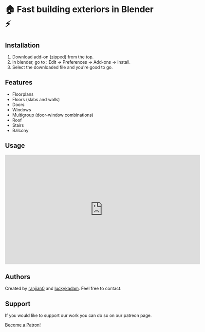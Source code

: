 # 🏠 Fast building exteriors in Blender ⚡️

## Installation

1. Download add-on (zipped) from the top.
2. In blender, go to : Edit -> Preferences -> Add-ons -> Install.
3. Select the downloaded file and you're good to go.

## Features

* Floorplans
* Floors (slabs and walls)
* Doors
* Windows
* Multigroup (door-window combinations)
* Roof
* Stairs
* Balcony

## Usage

<iframe id="ytplayer" type="text/html" width="640" height="360"
  src="https://www.youtube.com/embed/rB1fm4I_bW4"
  frameborder="0"></iframe>

## Authors

Created by [ranjian0](https://github.com/ranjian0) and [luckykadam](https://github.com/luckykadam). Feel free to contact.

## Support

If you would like to support our work you can do so on our patreon page.

<a href="https://www.patreon.com/bePatron?u=11731249" data-patreon-widget-type="become-patron-button">Become a Patron!</a><script async src="https://c6.patreon.com/becomePatronButton.bundle.js"></script>
